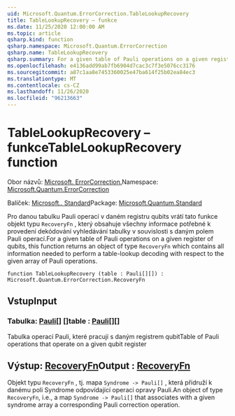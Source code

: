 ```yaml
---
uid: Microsoft.Quantum.ErrorCorrection.TableLookupRecovery
title: TableLookupRecovery – funkce
ms.date: 11/25/2020 12:00:00 AM
ms.topic: article
qsharp.kind: function
qsharp.namespace: Microsoft.Quantum.ErrorCorrection
qsharp.name: TableLookupRecovery
qsharp.summary: For a given table of Pauli operations on a given register of qubits, this function returns an object of type `RecoveryFn` which contains all information needed to perform a table-lookup decoding with respect to the given array of Pauli operations.
ms.openlocfilehash: e4136add99ab7fb6904d7cac3c7f3e5076cc3176
ms.sourcegitcommit: a87c1aa8e7453360025e47ba614f25b02ea84ec3
ms.translationtype: MT
ms.contentlocale: cs-CZ
ms.lasthandoff: 11/26/2020
ms.locfileid: "96213663"
---
```

# <a name="tablelookuprecovery-function"></a><span data-ttu-id="83244-102">TableLookupRecovery – funkce</span><span class="sxs-lookup"><span data-stu-id="83244-102">TableLookupRecovery function</span></span>

<span data-ttu-id="83244-103">Obor názvů: [Microsoft. ErrorCorrection.](xref:Microsoft.Quantum.ErrorCorrection)</span><span class="sxs-lookup"><span data-stu-id="83244-103">Namespace: [Microsoft.Quantum.ErrorCorrection](xref:Microsoft.Quantum.ErrorCorrection)</span></span>

<span data-ttu-id="83244-104">Balíček: [Microsoft.. Standard](https://nuget.org/packages/Microsoft.Quantum.Standard)</span><span class="sxs-lookup"><span data-stu-id="83244-104">Package: [Microsoft.Quantum.Standard](https://nuget.org/packages/Microsoft.Quantum.Standard)</span></span>


<span data-ttu-id="83244-105">Pro danou tabulku Pauli operací v daném registru qubits vrátí tato funkce objekt typu `RecoveryFn` , který obsahuje všechny informace potřebné k provedení dekódování vyhledávání tabulky v souvislosti s daným polem Pauli operací.</span><span class="sxs-lookup"><span data-stu-id="83244-105">For a given table of Pauli operations on a given register of qubits, this function returns an object of type `RecoveryFn` which contains all information needed to perform a table-lookup decoding with respect to the given array of Pauli operations.</span></span>

```qsharp
function TableLookupRecovery (table : Pauli[][]) : Microsoft.Quantum.ErrorCorrection.RecoveryFn
```


## <a name="input"></a><span data-ttu-id="83244-106">Vstup</span><span class="sxs-lookup"><span data-stu-id="83244-106">Input</span></span>

### <a name="table--pauli"></a><span data-ttu-id="83244-107">Tabulka: [Pauli](xref:microsoft.quantum.lang-ref.pauli)[] []</span><span class="sxs-lookup"><span data-stu-id="83244-107">table : [Pauli](xref:microsoft.quantum.lang-ref.pauli)[][]</span></span>

<span data-ttu-id="83244-108">Tabulka operací Pauli, které pracují s daným registrem qubit</span><span class="sxs-lookup"><span data-stu-id="83244-108">Table of Pauli operations that operate on a given qubit register</span></span>



## <a name="output--recoveryfn"></a><span data-ttu-id="83244-109">Výstup: [RecoveryFn](xref:Microsoft.Quantum.ErrorCorrection.RecoveryFn)</span><span class="sxs-lookup"><span data-stu-id="83244-109">Output : [RecoveryFn](xref:Microsoft.Quantum.ErrorCorrection.RecoveryFn)</span></span>

<span data-ttu-id="83244-110">Objekt typu `RecoveryFn` , tj. mapa `Syndrome -> Pauli[]` , která přidruží k danému poli Syndrome odpovídající operaci opravy Pauli.</span><span class="sxs-lookup"><span data-stu-id="83244-110">An object of type `RecoveryFn`, i.e., a map `Syndrome -> Pauli[]` that associates with a given syndrome array a corresponding Pauli correction operation.</span></span>